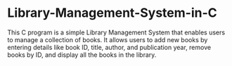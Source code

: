 # Library-Management-System-in-C
This C program is a simple Library Management System that enables users to manage a collection of books. It allows users to add new books by entering details like book ID, title, author, and publication year, remove books by ID, and display all the books in the library. 
